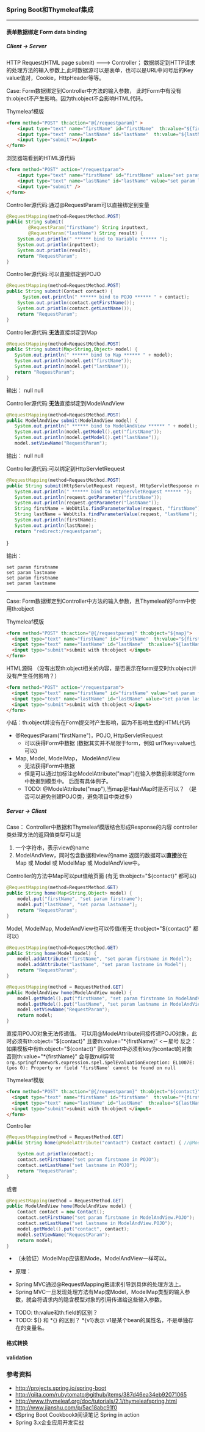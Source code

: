 ### Spring Boot和Thymeleaf集成

----------
#### 表单数据绑定 Form data binding 
##### Client -> Server
HTTP Request(HTML page submit) ---> Controller； 数据绑定到HTTP请求的处理方法的输入参数上,此时数据源可以是表单，也可以是URL中问号后的Key value值对，Cookie，HttpHeader等等。

Case: Form数据绑定到Controller中方法的输入参数， 此时Form中有没有th:object不产生影响。因为th:object不会影响HTML代码。

Thymeleaf模版

```html
<form method="POST" th:action="@{/requestparam}" >
	<input type="text" name="firstName" id="firstName"  th:value="${firstName}"> </input>
	<input type="text" name="lastName" id="lastName"  th:value="${lastName}"> </input>
	<input type="submit"></input>
</form>
```

浏览器端看到的HTML源代码

```html
<form method="POST" action="/requestparam">
	<input type="text" name="firstName" id="firstName" value="set param firstname"> </input>
	<input type="text" name="lastName" id="lastName" value="set param lastname"> </input>
	<input type="submit" />
</form>
```

Controller源代码:通过@RequestParam可以直接绑定到变量

```java
@RequestMapping(method=RequestMethod.POST)
public String submit(
        @RequestParam("firstName") String inputtext, 
        @RequestParam("lastName") String result) {
    System.out.println(" ****** bind to Variable ****** ");
    System.out.println(inputtext);
    System.out.println(result);
	return "RequestParam"; 
}
```

Controller源代码:可以直接绑定到POJO

```java
@RequestMapping(method=RequestMethod.POST)
public String submit(Contact contact) {
      System.out.println(" ****** bind to POJO ****** " + contact);
    System.out.println(contact.getFirstName());
    System.out.println(contact.getLastName());
    return "RequestParam";
}
```

Controller源代码:**无法**直接绑定到Map

```java
@RequestMapping(method=RequestMethod.POST)
public String submit(Map<String,Object> model) {
   System.out.println(" ****** bind to Map ****** " + model);
   System.out.println(model.get("firstName"));
   System.out.println(model.get("lastName"));
   return "RequestParam";
}
```

输出：
null
null

Controller源代码:**无法**直接绑定到ModelAndView

```java
@RequestMapping(method=RequestMethod.POST)
public ModelAndView submit(ModelAndView model) {
   System.out.println(" ****** bind to ModelAndView ****** " + model);
   System.out.println(model.getModel().get("firstName"));
   System.out.println(model.getModel().get("lastName"));
   model.setViewName("RequestParam");
```

输出：
null
null

Controller源代码:可以绑定到HttpServletRequest

```java
@RequestMapping(method=RequestMethod.POST)
public String submit(HttpServletRequest request, HttpServletResponse response, HttpSession session) {
   System.out.println(" ****** bind to HttpServletRequest ****** ");
   System.out.println(request.getParameter("firstName"));
   System.out.println(request.getParameter("lastName"));
   String firstName = WebUtils.findParameterValue(request, "firstName");
   String lastName = WebUtils.findParameterValue(request, "lastName");
   System.out.println(firstName);
   System.out.println(lastName);
   return "redirect:/requestparam";
```
   }

输出：

	set param firstname
	set param lastname
	set param firstname
	set param lastname

----------

Case: Form数据绑定到Controller中方法的输入参数，且Thymeleaf的Form中使用th:object

Thymeleaf模版

```html
<form method="POST" th:action="@{/requestparam}" th:object="${map}">
  <input type="text" name="firstName" id="firstName"  th:value="${firstName}"> </input>
  <input type="text" name="lastName" id="lastName"  th:value="${lastName}"> </input>
  <input type="submit">submit with th:object </input>
</form>
```

HTML源码 （没有出现th:object相关的内容，是否表示在form提交时th:object并没有产生任何影响？）

```html
<form method="POST" action="/requestparam">
  <input type="text" name="firstName" id="firstName" value="set param firstname"> </input>
  <input type="text" name="lastName" id="lastName" value="set param lastname"> </input>
  <input type="submit">submit with th:object </input>
</form>
```

小结：th:object并没有在Form提交时产生影响，因为不影响生成的HTML代码

- @RequestParam("firstName")，POJO, HttpServletRequest
  - 可以获得Form中数据 (数据其实并不局限于form，例如 url?key=value也可以)
- Map, Model, ModelMap， ModelAndView
  - 无法获得Form中数据
  - 但是可以通过加标注@ModelAttribute("map")在输入参数前来绑定form中数据到模型中。 后面有具体例子。
  - TODO: @ModelAttribute("map"),当map是HashMap时是否可以？ （是否可以避免创建POJO类，避免项目中类过多）

#####  Server -> Client 

Case： Controller中数据和Thymeleaf模版结合形成Response的内容
controller类处理方法的返回值类型可以是
1. 一个字符串，表示view的name
2. ModelAndView，同时包含数据和view的name
   返回的数据可以**直接**放在Map 或 Model 或 ModelMap 或 ModelAndView中。

Controller的方法中Map可以put值给页面 (有无 th:object="${contact}" 都可以)

```java
@RequestMapping(method=RequestMethod.GET)
public String home(Map<String,Object> model) {
    model.put("firstName", "set param firstname");
    model.put("lastName", "set param lastname");
	return "RequestParam";
}
```

Model, ModelMap, ModelAndView也可以传值(有无 th:object="${contact}" 都可以)

```java
@RequestMapping(method=RequestMethod.GET)
public String home(Model model) {
    model.addAttribute("firstName", "set param firstname in Model");
    model.addAttribute("lastName", "set param lastname in Model");
    return "RequestParam";
}

@RequestMapping(method = RequestMethod.GET)
public ModelAndView home(ModelAndView model) {
    model.getModel().put("firstName", "set param firstname in ModelAndView");
    model.getModel().put("lastName", "set param lastname in ModelAndView");
    model.setViewName("RequestParam");
    return model;
}
```

直接用POJO对象无法传递值。 可以用@ModelAttribute间接传递POJO对象，此时必须有th:object="${contact}"  且要th:value="*{firstName}"  <－星号 
反之：如果模板中有th:object="${contact}"  则context中必须有key为contact的对象 否则th:value="*{firstName}" 会导致null异常 `org.springframework.expression.spel.SpelEvaluationException: EL1007E:(pos 0): Property or field 'firstName' cannot be found on null`

Thymeleaf模版

```html
<form method="POST" th:action="@{/requestparam}" th:object="${contact}">
  <input type="text" name="firstName" id="firstName"  th:value="*{firstName}"> </input>
  <input type="text" name="lastName" id="lastName"  th:value="${lastName}"> </input>
  <input type="submit">submit with th:object </input>
</form>
```

Controller

```java
@RequestMapping(method = RequestMethod.GET)
public String home(@ModelAttribute("contact") Contact contact) { //@ModelAttribute("contact") 会自动把contact对象加入到模型对象中，contact在作为输入参数前已经绑定了Reqeust中的数据。 例如http://localhost:8080/requestparam?firstName=%22haha%22。 会造成system out输出Contact [id=null, firstName="haha", lastName=null, phoneNumber=null, emailAddress=null]

    System.out.println(contact);
    contact.setFirstName("set param firstname in POJO");
    contact.setLastName("set lastname in POJO");
    return "RequestParam";
}
```

或者

```java
@RequestMapping(method = RequestMethod.GET)
public ModelAndView home(ModelAndView model) {
    Contact contact = new Contact();
    contact.setFirstName("set param firstname in ModelAndView.POJO");
    contact.setLastName("set lastname in ModelAndView.POJO");
    model.getModel().put("contact", contact);
    model.setViewName("RequestParam");
    return model;
}
```

* （未验证）ModelMap应该和Mode，ModelAndView一样可以。

* 原理：
- Spring MVC通过@RequestMapping把请求引导到具体的处理方法上。
- Spring MVC一旦发现处理方法有Map或Model，ModelMap类型的输入参数，就会将请求内的隐含模型对象的引用传递给这些输入参数。

* TODO: th:value和th:field的区别？
* TODO: ${} 和 *{} 的区别？  *{v1}表示 v1是某个bean的属性名，不是单独存在的变量名。

#### 格式转换

#### validation

### 参考资料
- http://projects.spring.io/spring-boot
- http://qiita.com/rubytomato@github/items/387d46ea34eb92071065
- http://www.thymeleaf.org/doc/tutorials/2.1/thymeleafspring.html
- http://www.jianshu.com/p/5ac18abc91f0
- 《Spring Boot Cookbook》阅读笔记 Spring in action
- Spring 3.x企业应用开发实战